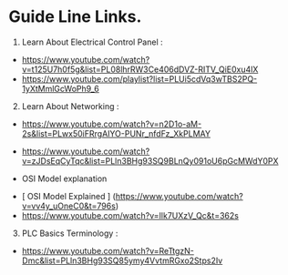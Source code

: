 # Guide Line Links.

1. Learn About Electrical Control Panel :

* https://www.youtube.com/watch?v=t125U7h0f5g&list=PL08lhrRW3Ce406dDVZ-RITV_QiE0xu4lX
* https://www.youtube.com/playlist?list=PLUi5cdVq3wTBS2PQ-1yXtMmlGcWoPh9_6

2. Learn About Networking :
* https://www.youtube.com/watch?v=n2D1o-aM-2s&list=PLwx50iFRrgAIYO-PUNr_nfdFz_XkPLMAY

* https://www.youtube.com/watch?v=zJDsEqCyTqc&list=PLln3BHg93SQ9BLnQy091oU6pGcMWdY0PX

- OSI Model explanation
* [ OSI Model Explained ] (https://www.youtube.com/watch?v=vv4y_uOneC0&t=796s)
* https://www.youtube.com/watch?v=Ilk7UXzV_Qc&t=362s

3. PLC Basics Terminology :
* https://www.youtube.com/watch?v=ReTtgzN-Dmc&list=PLln3BHg93SQ85ymy4VvtmRGxo2Stps2Iv
